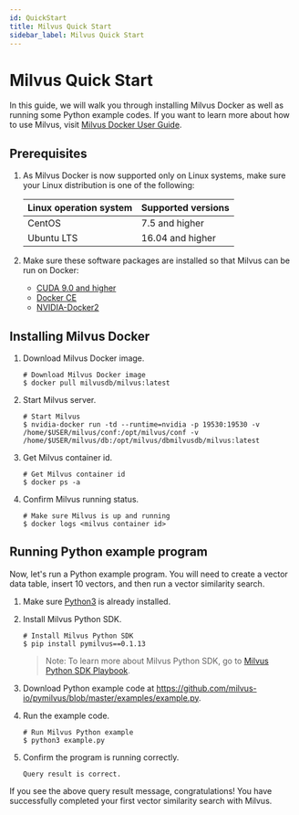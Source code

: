 ```yaml
---
id: QuickStart
title: Milvus Quick Start
sidebar_label: Milvus Quick Start
---
```


#  Milvus Quick Start

In this guide, we will walk you through installing Milvus Docker as well as running some Python example codes. If you want to learn more about how to use Milvus, visit [Milvus Docker User Guide](../userguide/preface.md).

## Prerequisites

1. As Milvus Docker is now supported only on Linux systems, make sure your Linux distribution is one of the following:

   | Linux operation system | Supported versions          |
   | :--------------------- | :--------------- |
   | CentOS                 | 7.5 and higher   |
   | Ubuntu LTS             | 16.04 and higher |

2. Make sure these software packages are installed so that Milvus can be run on Docker:

   - [CUDA 9.0 and higher]( https://docs.nvidia.com/cuda/cuda-installation-guide-linux/index.html)
   - [Docker CE]( https://docs.docker.com/install/)
   - [NVIDIA-Docker2](https://github.com/NVIDIA/nvidia-docker)

## Installing Milvus Docker

1. Download Milvus Docker image.

   ```shell
   # Download Milvus Docker image
   $ docker pull milvusdb/milvus:latest
   ```

2. Start Milvus server.

   ```shell
   # Start Milvus
   $ nvidia-docker run -td --runtime=nvidia -p 19530:19530 -v /home/$USER/milvus/conf:/opt/milvus/conf -v /home/$USER/milvus/db:/opt/milvus/dbmilvusdb/milvus:latest
   ```

3. Get Milvus container id.

   ```shell
   # Get Milvus container id
   $ docker ps -a
   ```

4. Confirm Milvus running status.

   ```shell
   # Make sure Milvus is up and running
   $ docker logs <milvus container id>
   ```

## Running Python example program

Now, let's run a Python example program. You will need to create a vector data table, insert 10 vectors, and then run a vector similarity search.

1. Make sure [Python3](https://www.python.org/downloads/ ) is already installed. 

2. Install Milvus Python SDK.

   ```shell
   # Install Milvus Python SDK
   $ pip install pymilvus==0.1.13
   ```

   > Note: To learn more about Milvus Python SDK, go to [Milvus Python SDK Playbook](https://pypi.org/project/pymilvus).

3. Download Python example code at https://github.com/milvus-io/pymilvus/blob/master/examples/example.py.

4. Run the example code.

   ```shell
   # Run Milvus Python example
   $ python3 example.py
   ```

5. Confirm the program is running correctly.

   ```shell
   Query result is correct.
   ```

If you see the above query result message, congratulations! You have successfully completed your first vector similarity search with Milvus.


